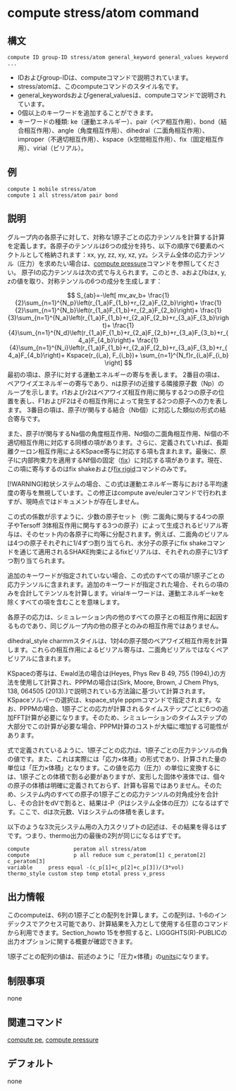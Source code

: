 # compute stress/atom command

## 構文
```
compute ID group-ID stress/atom general_keyword general_values keyword ...
```
- IDおよびgroup-IDは、computeコマンドで説明されています。
- stress/atomは、このcomputeコマンドのスタイル名です。
- general_keywordsおよびgeneral_valuesは、computeコマンドで説明されています。
- 0個以上のキーワードを追加することができます。
- キーワードの種類: ke（運動エネルギー）、pair（ペア相互作用）、bond（結合相互作用）、angle（角度相互作用）、dihedral（二面角相互作用）、improper（不適切相互作用）、kspace（k空間相互作用）、fix（固定相互作用）、virial（ビリアル）。

## 例
```
compute 1 mobile stress/atom
compute 1 all stress/atom pair bond
```

## 説明
グループ内の各原子に対して、対称な1原子ごとの応力テンソルを計算する計算を定義します。各原子のテンソルは6つの成分を持ち、以下の順序で6要素のベクトルとして格納されます：xx, yy, zz, xy, xz, yz。システム全体の応力テンソル（圧力）を求めたい場合は、[compute pressure]()コマンドを参照してください。
原子Iの応力テンソルは次の式で与えられます。このとき、aおよびbはx, y, zの値を取り、対称テンソルの6つの成分を生成します：

$$
S_{ab}=-\left[ mv_av_b+
    \frac{1}{2}\sum_{n=1}^{N_p}\left(r_{1_a}F_{1_b}+r_{2_a}F_{2_b}\right)+
    \frac{1}{2}\sum_{n=1}^{N_b}\left(r_{1_a}F_{1_b}+r_{2_a}F_{2_b}\right)+
    \frac{1}{3}\sum_{n=1}^{N_a}\left(r_{1_a}F_{1_b}+r_{2_a}F_{2_b}+r_{3_a}F_{3_b}\right)+
    \frac{1}{4}\sum_{n=1}^{N_d}\left(r_{1_a}F_{1_b}+r_{2_a}F_{2_b}+r_{3_a}F_{3_b}+r_{4_a}F_{4_b}\right)+
    \frac{1}{4}\sum_{n=1}^{N_i}\left(r_{1_a}F_{1_b}+r_{2_a}F_{2_b}+r_{3_a}F_{3_b}+r_{4_a}F_{4_b}\right)+
    Kspace(r_{i_a}, F_{i_b})+
    \sum_{n=1}^{N_f}r_{i_a}F_{i_b}
    \right]
$$
最初の項は、原子Iに対する運動エネルギーの寄与を表します。
2番目の項は、ペアワイズエネルギーの寄与であり、nは原子Iの近接する隣接原子数（Np）のループを示します。r1およびr2はペアワイズ相互作用に関与する2つの原子の位置を表し、F1およびF2はその相互作用によって発生する2つの原子への力を表します。
3番目の項は、原子Iが関与する結合（Nb個）に対応した類似の形式の結合寄与です。

また、原子Iが関与するNa個の角度相互作用、Nd個の二面角相互作用、Ni個の不適切相互作用に対応する同様の項があります。さらに、定義されていれば、長距離クーロン相互作用によるKSpace寄与に対応する項も含まれます。最後に、原子Iに内部拘束力を適用するNf個の固定（[fix]()）に対応する項があります。現在、この項に寄与するのはfix shakeおよび[fix rigid]()コマンドのみです。

[!WARNING]粒状システムの場合、この式は運動エネルギー寄与における平均速度の寄与を無視しています。この修正はcompute ave/eulerコマンドで行われますが、現時点ではドキュメントが存在しません。


この式の係数が示すように、少数の原子セット（例: 二面角に関与する4つの原子やTersoff 3体相互作用に関与する3つの原子）によって生成されるビリアル寄与は、そのセット内の各原子に均等に分配されます。例えば、二面角のビリアルは4つの原子それぞれに1/4ずつ割り当てられ、水分子の原子にfix shakeコマンドを通じて適用されるSHAKE拘束によるfixビリアルは、それぞれの原子に1/3ずつ割り当てられます。

追加のキーワードが指定されていない場合、この式のすべての項が1原子ごとの応力テンソルに含まれます。追加のキーワードが指定された場合、それらの項のみを合計してテンソルを計算します。virialキーワードは、運動エネルギーkeを除くすべての項を含むことを意味します。

各原子の応力は、シミュレーション内の他のすべての原子との相互作用に起因するものであり、同じグループ内の他の原子とのみの相互作用ではありません。

dihedral_style charmmスタイルは、1対4の原子間のペアワイズ相互作用を計算します。これらの相互作用によるビリアル寄与は、二面角ビリアルではなくペアビリアルに含まれます。

KSpaceの寄与は、Ewald法の場合は(Heyes, Phys Rev B 49, 755 (1994),)の方法を使用して計算され、PPPMの場合は(Sirk, Moore, Brown, J Chem Phys, 138, 064505 (2013).)で説明されている方法論に基づいて計算されます。KSpaceソルバーの選択は、kspace_style pppmコマンドで指定されます。なお、PPPMの場合、1原子ごとの応力が計算されるタイムステップごとに6つの追加FFT計算が必要になります。そのため、シミュレーションのタイムステップの大部分でこの計算が必要な場合、PPPM計算のコストが大幅に増加する可能性があります。

式で定義されているように、1原子ごとの応力は、1原子ごとの圧力テンソルの負の値です。また、これは実際には「応力×体積」の形式であり、計算された量の単位は「圧力×体積」となります。この値を応力（圧力）の単位に変換するには、1原子ごとの体積で割る必要がありますが、変形した固体や液体では、個々の原子の体積は明確に定義されておらず、計算も容易ではありません。そのため、システム内のすべての原子の1原子ごとの応力テンソルの対角成分を合計し、その合計をdVで割ると、結果は-P（Pはシステム全体の圧力）になるはずです。ここで、dは次元数、Vはシステムの体積を表します。

以下のような3次元システム用の入力スクリプトの記述は、その結果を得るはずです。つまり、thermo出力の最後の2列が同じになるはずです。

```
compute              peratom all stress/atom
compute              p all reduce sum c_peratom[1] c_peratom[2] c_peratom[3]
variable     press equal -(c_p[1]+c_p[2]+c_p[3])/(3*vol)
thermo_style custom step temp etotal press v_press
```

## 出力情報
このcomputeは、6列の1原子ごとの配列を計算します。この配列は、1-6のインデックスでアクセス可能であり、計算結果を入力として使用する任意のコマンドから利用できます。Section_howto 15を参照すると、LIGGGHTS(R)-PUBLICの出力オプションに関する概要が確認できます。

1原子ごとの配列の値は、前述のように「圧力×体積」の[units]()になります。

## 制限事項
none

## 関連コマンド
[compute pe](), [compute pressure]()

## デフォルト
none